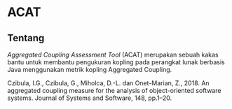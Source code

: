 # ACAT


## Tentang

*Aggregated Coupling Assessment Tool* (ACAT) merupakan sebuah kakas bantu untuk membantu pengukuran kopling pada perangkat lunak berbasis Java menggunakan metrik kopling Aggregated Coupling.

Czibula, I.G., Czibula, G., Miholca, D.-L. dan Onet-Marian, Z., 2018. An aggregated 
coupling measure for the analysis of object-oriented software systems. 
Journal of Systems and Software, 148, pp.1–20.